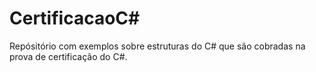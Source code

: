 # CertificacaoC#

Repósitório com exemplos sobre estruturas do C# que são cobradas na prova de certificação do C#.
